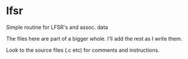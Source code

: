 # lfsr
Simple routine for LFSR's and assoc. data

The files here are part of a bigger whole. I'll add the rest as I write them.

Look to the source files (.c etc) for comments and instructions.

